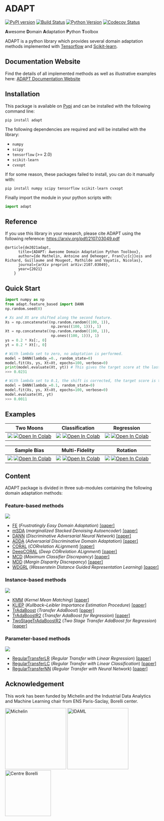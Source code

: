 # ADAPT

[![PyPI version](https://badge.fury.io/py/adapt.svg)](https://pypi.org/project/adapt)
[![Build Status](https://github.com/adapt-python/adapt/workflows/build/badge.svg)](https://github.com/adapt-python/adapt/actions)
[![Python Version](https://img.shields.io/badge/python-3.6%20|%203.7%20|%203.8-blue)](https://img.shields.io/badge/python-3.5%20|%203.6%20|%203.7-blue)
[![Codecov Status](https://codecov.io/gh/adapt-python/adapt/branch/master/graph/badge.svg?token=IWQXMYGY2Q)](https://codecov.io/gh/adapt-python/adapt)

**A**wesome **D**omain **A**daptation **P**ython **T**oolbox

ADAPT is a python library which provides several domain adaptation methods implemented with [Tensorflow](https://www.tensorflow.org/) and [Scikit-learn](https://scikit-learn.org/stable/).

## Documentation Website

Find the details of all implemented methods as well as illustrative examples here: [ADAPT Documentation Website](https://adapt-python.github.io/adapt/)

## Installation

This package is available on [Pypi](https://pypi.org/project/adapt) and can be installed with the following command line: 

```
pip install adapt
```

The following dependencies are required and will be installed with the library:
- `numpy`
- `scipy`
- `tensorflow` (>= 2.0)
- `scikit-learn`
- `cvxopt`

If for some reason, these packages failed to install, you can do it manually with:

```
pip install numpy scipy tensorflow scikit-learn cvxopt
```

Finally import the module in your python scripts with:

```python
import adapt
```

## Reference

If you use this library in your research, please cite ADAPT using the following reference: https://arxiv.org/pdf/2107.03049.pdf

```
@article{de2021adapt,
	  title={ADAPT: Awesome Domain Adaptation Python Toolbox},
	  author={de Mathelin, Antoine and Deheeger, Fran{\c{c}}ois and Richard, Guillaume and Mougeot, Mathilde and Vayatis, Nicolas},
	  journal={arXiv preprint arXiv:2107.03049},
	  year={2021}
	}
```


## Quick Start

```python
import numpy as np
from adapt.feature_based import DANN
np.random.seed(0)

# Xs and Xt are shifted along the second feature.
Xs = np.concatenate((np.random.random((100, 1)),
                     np.zeros((100, 1))), 1)
Xt = np.concatenate((np.random.random((100, 1)),
                     np.ones((100, 1))), 1)
ys = 0.2 * Xs[:, 0]
yt = 0.2 * Xt[:, 0]

# With lambda set to zero, no adaptation is performed.
model = DANN(lambda_=0., random_state=0)
model.fit(Xs, ys, Xt=Xt, epochs=100, verbose=0)
print(model.evaluate(Xt, yt)) # This gives the target score at the last training epoch.
>>> 0.0231

# With lambda set to 0.1, the shift is corrected, the target score is then improved.
model = DANN(lambda_=0.1, random_state=0)
model.fit(Xs, ys, Xt=Xt, epochs=100, verbose=0)
model.evaluate(Xt, yt)
>>> 0.0011
```

## Examples

| Two Moons  | Classification | Regression  |
| :-------------: | :-------------: | :-------------: |
| [<img src="https://raw.githubusercontent.com/adapt-python/adapt/a490a5c4cefb80d6222bc831a8cc25b2f65221ce/docs/_static/images/two_moons_setup.png">](https://adapt-python.github.io/adapt/examples/Two_moons.html) [![Open In Colab](https://colab.research.google.com/assets/colab-badge.svg)](https://colab.research.google.com/drive/1Tz-TIkHI8ashHP90Im6D3tMjZ3lkR7s6?usp=sharing) | [<img src="https://raw.githubusercontent.com/adapt-python/adapt/a490a5c4cefb80d6222bc831a8cc25b2f65221ce/docs/_static/images/classification_setup.png">](https://adapt-python.github.io/adapt/examples/Classification.html) [![Open In Colab](https://colab.research.google.com/assets/colab-badge.svg)](https://colab.research.google.com/drive/1ANQUix9Y6V4RXu-vAaCFGmU979d5m4bO?usp=sharing)  | [<img src="https://raw.githubusercontent.com/adapt-python/adapt/a490a5c4cefb80d6222bc831a8cc25b2f65221ce/docs/_static/images/regression_setup.png">](https://adapt-python.github.io/adapt/examples/Regression.html) [![Open In Colab](https://colab.research.google.com/assets/colab-badge.svg)](https://colab.research.google.com/drive/1adhqoV6b0uEavLDmMfkiwtRjam0DrXux?usp=sharing) |

| Sample Bias   | Multi-Fidelity | Rotation |
| :-------------: | :-------------: | :-------------: |
| [<img src="https://raw.githubusercontent.com/adapt-python/adapt/a490a5c4cefb80d6222bc831a8cc25b2f65221ce/docs/_static/images/sample_bias_2d_setup.png">](https://adapt-python.github.io/adapt/examples/sample_bias_2d.html) [![Open In Colab](https://colab.research.google.com/assets/colab-badge.svg)](https://colab.research.google.com/drive/1Hbg2kDXKjKzeQKJSwxzaV7pwbmORhyA3?usp=sharing) | [<img src="https://raw.githubusercontent.com/adapt-python/adapt/a490a5c4cefb80d6222bc831a8cc25b2f65221ce/docs/_static/images/multifidelity_setup.png">](https://adapt-python.github.io/adapt/examples/Multi_fidelity.html) [![Open In Colab](https://colab.research.google.com/assets/colab-badge.svg)](https://colab.research.google.com/drive/1Cc9TVY_Tl_boVzZDNisQnqe6Qx78svqe?usp=sharing)  | [<img src="https://raw.githubusercontent.com/adapt-python/adapt/a490a5c4cefb80d6222bc831a8cc25b2f65221ce/docs/_static/images/rotation_setup.png">](https://adapt-python.github.io/adapt/examples/Rotation.html) [![Open In Colab](https://colab.research.google.com/assets/colab-badge.svg)](https://colab.research.google.com/drive/1XePW12UF80PKzvLu9cyRJKWQoZIxk_J2?usp=sharing) |


## Content

ADAPT package is divided in three sub-modules containing the following domain adaptation methods:

### Feature-based methods

<img src="https://raw.githubusercontent.com/adapt-python/adapt/a490a5c4cefb80d6222bc831a8cc25b2f65221ce/docs/_static/images/feature_based.png">

- [FE](https://adapt-python.github.io/adapt/generated/adapt.feature_based.FE.html) (*Frustratingly Easy Domain Adaptation*) [[paper]](https://arxiv.org/pdf/0907.1815.pdf)
- [mSDA](https://adapt-python.github.io/adapt/generated/adapt.feature_based.mSDA.html) (*marginalized Stacked Denoising Autoencoder*) [[paper]](https://arxiv.org/ftp/arxiv/papers/1206/1206.4683.pdf)
- [DANN](https://adapt-python.github.io/adapt/generated/adapt.feature_based.DANN.html) (*Discriminative Adversarial Neural Network*) [[paper]](https://jmlr.org/papers/volume17/15-239/15-239.pdf)
- [ADDA](https://adapt-python.github.io/adapt/generated/adapt.feature_based.ADDA.html) (*Adversarial Discriminative Domain Adaptation*) [[paper]](https://arxiv.org/pdf/1702.05464.pdf)
- [CORAL](https://adapt-python.github.io/adapt/generated/adapt.feature_based.CORAL.html) (*CORrelation ALignment*) [[paper]](https://arxiv.org/pdf/1511.05547.pdf)
- [DeepCORAL](https://adapt-python.github.io/adapt/generated/adapt.feature_based.DeepCORAL.html) (*Deep CORrelation ALignment*) [[paper]](https://arxiv.org/pdf/1607.01719.pdf)
- [MCD](https://adapt-python.github.io/adapt/generated/adapt.feature_based.MCD.html) (*Maximum Classifier Discrepancy*) [[paper]](https://arxiv.org/pdf/1712.02560.pdf)
- [MDD](https://adapt-python.github.io/adapt/generated/adapt.feature_based.MDD.html) (*Margin Disparity Discrepancy*) [[paper]](https://arxiv.org/pdf/1904.05801.pdf)
- [WDGRL](https://adapt-python.github.io/adapt/generated/adapt.feature_based.WDGRL.html) (*Wasserstein Distance Guided Representation Learning*) [[paper]](https://arxiv.org/pdf/1707.01217.pdf)

### Instance-based methods

<img src="https://raw.githubusercontent.com/adapt-python/adapt/a490a5c4cefb80d6222bc831a8cc25b2f65221ce/docs/_static/images/instance_based.png">

- [KMM](https://adapt-python.github.io/adapt/generated/adapt.instance_based.KMM.html) (*Kernel Mean Matching*) [[paper]](https://proceedings.neurips.cc/paper/2006/file/a2186aa7c086b46ad4e8bf81e2a3a19b-Paper.pdf)
- [KLIEP](https://adapt-python.github.io/adapt/generated/adapt.instance_based.KLIEP.html) (*Kullback–Leibler Importance Estimation Procedure*) [[paper]](https://proceedings.neurips.cc/paper/2007/file/be83ab3ecd0db773eb2dc1b0a17836a1-Paper.pdf)
- [TrAdaBoost](https://adapt-python.github.io/adapt/generated/adapt.instance_based.TrAdaBoost.html) (*Transfer AdaBoost*) [[paper]](https://cse.hkust.edu.hk/~qyang/Docs/2007/tradaboost.pdf)
- [TrAdaBoostR2](https://adapt-python.github.io/adapt/generated/adapt.instance_based.TrAdaBoostR2.html) (*Transfer AdaBoost for Regression*) [[paper]](https://www.cs.utexas.edu/~dpardoe/papers/ICML10.pdf)
- [TwoStageTrAdaBoostR2](https://adapt-python.github.io/adapt/generated/adapt.instance_based.TwoStageTrAdaBoostR2.html) (*Two Stage Transfer AdaBoost for Regression*) [[paper]](https://www.cs.utexas.edu/~dpardoe/papers/ICML10.pdf)

### Parameter-based methods

<img src="https://raw.githubusercontent.com/adapt-python/adapt/a490a5c4cefb80d6222bc831a8cc25b2f65221ce/docs/_static/images/parameter_based.png">

- [RegularTransferLR](https://adapt-python.github.io/adapt/generated/adapt.parameter_based.RegularTransferLR.html) (*Regular Transfer with Linear Regression*) [[paper]](https://www.microsoft.com/en-us/research/wp-content/uploads/2004/07/2004-chelba-emnlp.pdf)
- [RegularTransferLC](https://adapt-python.github.io/adapt/generated/adapt.parameter_based.RegularTransferLC.html) (*Regular Transfer with Linear Classification*) [[paper]](https://www.microsoft.com/en-us/research/wp-content/uploads/2004/07/2004-chelba-emnlp.pdf)
- [RegularTransferNN](https://adapt-python.github.io/adapt/generated/adapt.parameter_based.RegularTransferNN.html) (*Regular Transfer with Neural Network*) [[paper]](https://hal.inria.fr/hal-00911179v1/document)

## Acknowledgement

This work has been funded by Michelin and the Industrial Data Analytics and Machine Learning chair from ENS Paris-Saclay, Borelli center.

[<img src="https://www.michelin.com/wp-content/themes/michelin/public/img/michelin-logo.svg" width=200px alt="Michelin">](https://www.michelin.com/) [<img src="https://www.centreborelli.fr/wp-content/uploads/2021/01/Logotype_IDAML.png" width=200px alt="IDAML">](https://www.centreborelli.fr/partenariats/chaires/chaires-industrielles-2/) [<img src="https://www.centreborelli.fr/wp-content/uploads/2020/07/logotype_centre_borelli_site_web.png" alt="Centre Borelli" width=150px>](https://www.centreborelli.fr)
